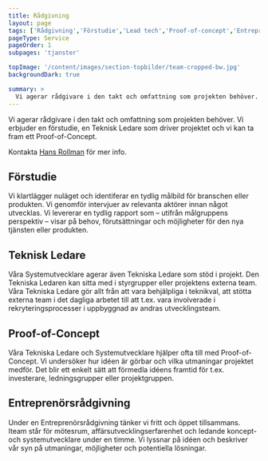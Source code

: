 ```yaml
---
title: Rådgivning
layout: page
tags: ['Rådgivning','Förstudie','Lead tech','Proof-of-concept','Entreprenörsrådgivning']
pageType: Service
pageOrder: 1
subpages: 'tjanster'

topImage: '/content/images/section-topbilder/team-cropped-bw.jpg'
backgroundDark: true

summary: >
  Vi agerar rådgivare i den takt och omfattning som projekten behöver. Vi erbjuder en förstudie, en Teknisk Ledare som driver projektet och vi kan ta fram ett proof-of-koncept.<p>
---
```



Vi agerar rådgivare i den takt och omfattning som projekten behöver. Vi erbjuder en förstudie, en Teknisk Ledare som driver projektet och vi kan ta fram ett Proof-of-Concept.

Kontakta <a href="medarbetare/hans">Hans Rollman</a> för mer info.

## Förstudie
 Vi klartlägger nuläget och identiferar en tydlig målbild för branschen eller produkten. Vi genomför intervjuer av relevanta aktörer innan något utvecklas. Vi levererar en tydlig rapport som – utifrån målgruppens perspektiv – visar på behov, förutsättningar och möjligheter för den nya tjänsten eller produkten.


## Teknisk Ledare
Våra Systemutvecklare agerar även Tekniska Ledare som stöd i projekt. Den Tekniska Ledaren kan sitta med i styrgrupper eller projektens externa team. Våra Tekniska Ledare gör allt från att vara behjälpliga i teknikval, att stötta externa team i det dagliga arbetet till att t.ex. vara involverade i rekryteringsprocesser i uppbyggnad av andras utvecklingsteam.


## Proof-of-Concept
 Våra Tekniska Ledare och Systemutvecklare hjälper ofta till med Proof-of-Concept. Vi undersöker hur idéen är görbar och vilka utmaningar projektet medför. Det blir ett enkelt sätt att förmedla idéens framtid för t.ex. investerare, ledningsgrupper eller projektgruppen.

## Entreprenörsrådgivning
Under en Entreprenörsrådgivning tänker vi fritt och öppet tillsammans. Iteam står för mötesrum, affärsutvecklingserfarenhet och ledande koncept- och systemutvecklare under en timme. Vi lyssnar på idéen och beskriver vår syn på utmaningar, möjligheter och potentiella lösningar.

